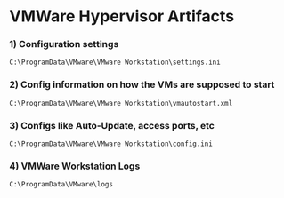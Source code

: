 # VMWare Hypervisor Artifacts

### 1) Configuration settings

    C:\ProgramData\VMware\VMware Workstation\settings.ini

### 2) Config information on how the VMs are supposed to start

    C:\ProgramData\VMware\VMware Workstation\vmautostart.xml

### 3) Configs like Auto-Update, access ports, etc

    C:\ProgramData\VMware\VMware Workstation\config.ini

### 4) VMWare Workstation Logs

    C:\ProgramData\VMware\logs
